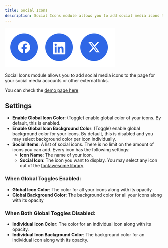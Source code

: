 ```yaml
---
title: Social Icons
description: Social Icons module allows you to add social media icons to the page for your social media accounts or other external links.
---
```


<img src="./social-icons.png" alt="Screenshot of Social Icons Module" eleventy:widths="300"/>

Social Icons module allows you to add social media icons to the page for your social media accounts or other external links.

You can check the [demo page here](https://143910617.hs-sites-eu1.com/social-icons-module)

## Settings
- **Enable Global Icon Color**: (Toggle) enable global color of your icons. By default, this is enabled.
- **Enable Global Icon Background Color**: (Toggle) enable global background color for your icons. By default, this is disabled and you may select background color per icon individually.
- **Social Items**: A list of social icons. There is no limit on the amount of icons you can add. Every icon has the following settings:
  - **Icon Name**: The name of your icon.
  - **Social Icon**: The icon you want to display. You may select any icon out of the [fontawesome library](https://fontawesome.com/icons)

### When Global Toggles Enabled:
- **Global Icon Color**: The color for all your icons along with its opacity
- **Global Background Color**: The background color for all your icons along with its opacity

### When Both Global Toggles Disabled:
- **Individual Icon Color**: The color for an individual icon along with its opacity.
- **Individual Icon Background Color**: The background color for an individual icon along with its opacity.
